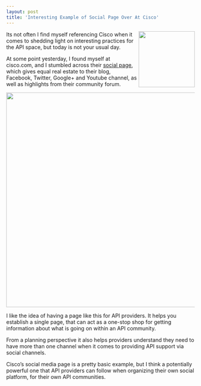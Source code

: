 ```yaml
---
layout: post
title: 'Interesting Example of Social Page Over At Cisco'
---
```

<p><a href="http://socialmedia.cisco.com/"><img src="https://s3.amazonaws.com/kinlane-productions/api-evangelist/cisco/cisco-logo.png" alt="" width="150" align="right" /></a></p>
<p>Its not often I find myself referencing Cisco when it comes to shedding light on interesting practices for the API space, but today is not your usual day.</p>
<p>At some point yesterday, I found myself at cisco.com, and I stumbled across their <a href="http://socialmedia.cisco.com/">social page</a>, which gives equal real estate to their blog, Facebook, Twitter, Google+ and Youtube channel, as well as highlights from their community forum.</p>
<p><a href="http://socialmedia.cisco.com/"><img style="display: block; margin-left: auto; margin-right: auto;" src="https://s3.amazonaws.com/kinlane-productions/api-evangelist/cisco/cisco-social-page.png" alt="" width="575" /></a></p>
<p>I like the idea of having a page like this for API providers. It helps you establish a single page, that can act as a one-stop shop for getting information about what is going on within an API community.</p>
<p>From a planning perspective it also helps providers understand they need to have more than one channel when it comes to providing API support via social channels.</p>
<p>Cisco&rsquo;s social media page is a pretty basic example, but I think a potentially powerful one that API providers can follow when organizing their own social platform, for their own API communities.</p>